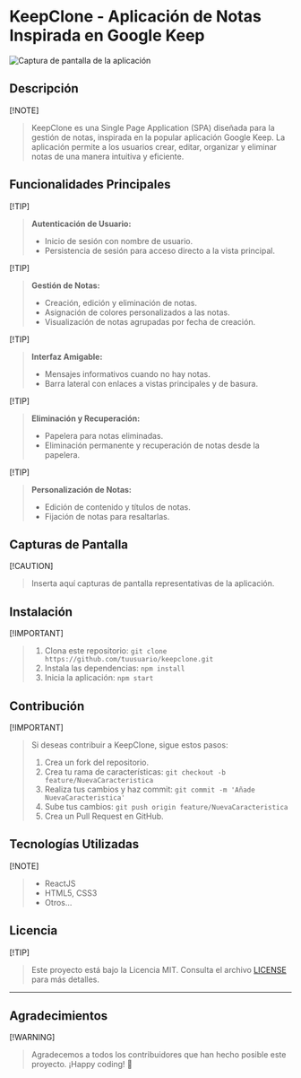 # KeepClone - Aplicación de Notas Inspirada en Google Keep

![Captura de pantalla de la aplicación](link_a_la_imagen.png)

## Descripción

[!NOTE]

> KeepClone es una Single Page Application (SPA) diseñada para la gestión de notas, inspirada en la popular aplicación Google Keep. La aplicación permite a los usuarios crear, editar, organizar y eliminar notas de una manera intuitiva y eficiente.

## Funcionalidades Principales

[!TIP]

> **Autenticación de Usuario:**
>
> - Inicio de sesión con nombre de usuario.
> - Persistencia de sesión para acceso directo a la vista principal.

[!TIP]

> **Gestión de Notas:**
>
> - Creación, edición y eliminación de notas.
> - Asignación de colores personalizados a las notas.
> - Visualización de notas agrupadas por fecha de creación.

[!TIP]

> **Interfaz Amigable:**
>
> - Mensajes informativos cuando no hay notas.
> - Barra lateral con enlaces a vistas principales y de basura.

[!TIP]

> **Eliminación y Recuperación:**
>
> - Papelera para notas eliminadas.
> - Eliminación permanente y recuperación de notas desde la papelera.

[!TIP]

> **Personalización de Notas:**
>
> - Edición de contenido y títulos de notas.
> - Fijación de notas para resaltarlas.

## Capturas de Pantalla

[!CAUTION]

> Inserta aquí capturas de pantalla representativas de la aplicación.

## Instalación

[!IMPORTANT]

> 1. Clona este repositorio: `git clone https://github.com/tuusuario/keepclone.git`
> 2. Instala las dependencias: `npm install`
> 3. Inicia la aplicación: `npm start`

## Contribución

[!IMPORTANT]

> Si deseas contribuir a KeepClone, sigue estos pasos:
>
> 1. Crea un fork del repositorio.
> 2. Crea tu rama de características: `git checkout -b feature/NuevaCaracteristica`
> 3. Realiza tus cambios y haz commit: `git commit -m 'Añade NuevaCaracteristica'`
> 4. Sube tus cambios: `git push origin feature/NuevaCaracteristica`
> 5. Crea un Pull Request en GitHub.

## Tecnologías Utilizadas

[!NOTE]

> - ReactJS
> - HTML5, CSS3
> - Otros...

## Licencia

[!TIP]

> Este proyecto está bajo la Licencia MIT. Consulta el archivo [LICENSE](LICENSE) para más detalles.

---

## Agradecimientos

[!WARNING]

> Agradecemos a todos los contribuidores que han hecho posible este proyecto. ¡Happy coding! 🚀
